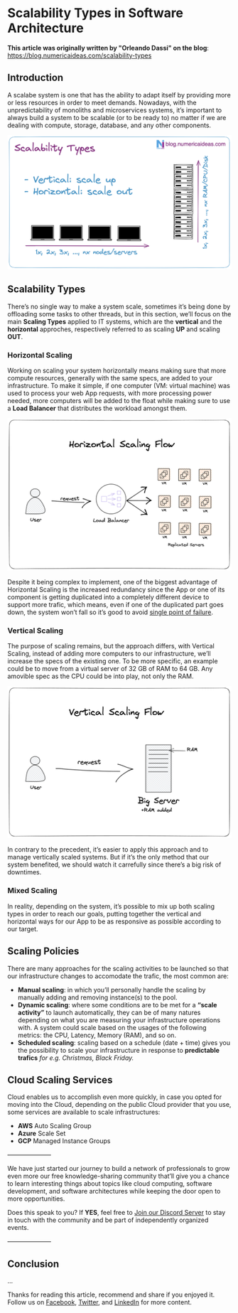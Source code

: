 # Scalability Types in Software Architecture

**This article was originally written by "Orleando Dassi" on the blog**: https://blog.numericaideas.com/scalability-types

## Introduction
A scalabe system is one that has the ability to adapt itself by providing more or less resources in order to meet demands. Nowadays, with the unpredictability of monoliths and microservices systems, it’s important to always build a system to be scalable (or to be ready to) no matter if we are dealing with compute, storage, database, and any other components.

[![FeaturedImage](./images/scalability-types.png)](https://blog.numericaideas.com/scalability-types)

## Scalability Types
There’s no single way to make a system scale, sometimes it’s being done by offloading some tasks to other threads, but in this section, we’ll focus on the main **Scaling Types** applied to IT systems, which are the **vertical** and the **horizontal** approches, respectively referred to as scaling **UP** and scaling **OUT**.

### Horizontal Scaling
Working on scaling your system horizontally means making sure that more compute resources, generally with the same specs, are added to your infrastructure. To make it simple, if one computer (VM: virtual machine) was used to process your web App requests, with more processing power needed, more computers will be added to the float while making sure to use a **Load Balancer** that distributes the workload amongst them.

![HorizontalScaling](./images/horizontal-scaling.png)

Despite it being complex to implement, one of the biggest advantage of Horizontal Scaling is the increased redundancy since the App or one of its component is getting duplicated into a completely different device to support more trafic, which means, even if one of the duplicated part goes down, the system won’t fall so it’s good to avoid [single point of failure](https://en.wikipedia.org/wiki/Single_point_of_failure).

### Vertical Scaling
The purpose of scaling remains, but the approach differs, with Vertical Scaling, instead of adding more computers to our infrastructure, we’ll increase the specs of the existing one. To be more specific, an example could be to move from a virtual server of 32 GB of RAM to 64 GB. Any amovible spec as the CPU could be into play, not only the RAM.

![VerticalScaling](./images/vertical-scaling.png)

In contrary to the precedent, it’s easier to apply this approach and to manage vertically scaled systems. But if it’s the only method that our system benefited, we should watch it carrefully since there’s a big risk of downtimes.

### Mixed Scaling
In reality, depending on the system, it’s possible to mix up both scaling types in order to reach our goals, putting together the vertical and horizontal ways for our App to be as responsive as possible according to our target.

## Scaling Policies
There are many approaches for the scaling activities to be launched so that our infrastructure changes to accomodate the trafic, the most common are:

- **Manual scaling**: in which you’ll personally handle the scaling by manually adding and removing instance(s) to the pool.
- **Dynamic scaling**: where some conditions are to be met for a **“scale activity”** to launch automatically, they can be of many natures depending on what you are measuring your infrastructure operations with. A system could scale based on the usages of the following metrics: the CPU, Latency, Memory (RAM), and so on.
- **Scheduled scaling**: scaling based on a schedule (date + time) gives you the possibility to scale your infrastructure in response to **predictable trafics** _for e.g. Christmas, Black Friday._

## Cloud Scaling Services
Cloud enables us to accomplish even more quickly, in case you opted for moving into the Cloud, depending on the public Cloud provider that you use, some services are available to scale infrastructures:

- **AWS** Auto Scaling Group
- **Azure** Scale Set
- **GCP** Managed Instance Groups

———————

We have just started our journey to build a network of professionals to grow even more our free knowledge-sharing community that’ll give you a chance to learn interesting things about topics like cloud computing, software development, and software architectures while keeping the door open to more opportunities.

Does this speak to you? If **YES**, feel free to [Join our Discord Server](https://discord.numericaideas.com) to stay in touch with the community and be part of independently organized events.

———————

## Conclusion

...

Thanks for reading this article, recommend and share if you enjoyed it. Follow us on [Facebook](https://www.facebook.com/numericaideas), [Twitter](https://twitter.com/numericaideas), and [LinkedIn](https://www.linkedin.com/company/numericaideas) for more content.
